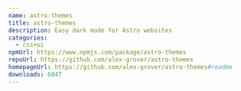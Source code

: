 ```yaml
---
name: astro-themes
title: astro-themes
description: Easy dark mode for Astro websites
categories:
  - css+ui
npmUrl: https://www.npmjs.com/package/astro-themes
repoUrl: https://github.com/alex-grover/astro-themes
homepageUrl: https://github.com/alex-grover/astro-themes#readme
downloads: 6047
---
```

